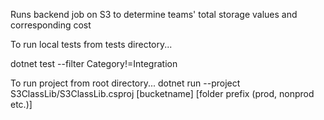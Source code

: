 Runs backend job on S3 to determine teams' total storage values and corresponding cost 



To run local tests from tests directory...

dotnet test --filter Category!=Integration



To run project from root directory... dotnet run --project S3ClassLib/S3ClassLib.csproj [bucketname] [folder prefix (prod, nonprod etc.)]